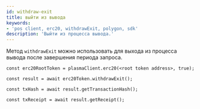 ```yaml
---
id: withdraw-exit
title: выйти из вывода
keywords:
- 'pos client, erc20, withdrawExit, polygon, sdk'
description: 'Выйти из процесса вывода.'
---
```


Метод `withdrawExit` можно использовать для выхода из процесса вывода после завершения периода запроса.

```
const erc20RootToken = plasmaClient.erc20(<root token address>, true);

const result = await erc20Token.withdrawExit();

const txHash = await result.getTransactionHash();

const txReceipt = await result.getReceipt();

```
